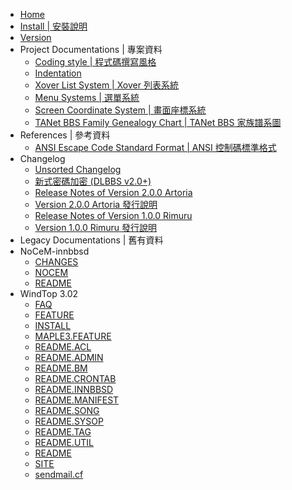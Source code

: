 - [Home](https://github.com/ccns/dreamlandbbs/wiki)
- [Install | 安裝說明](https://github.com/ccns/dreamlandbbs/wiki/INSTALL)
- [Version](https://github.com/ccns/dreambbs/wiki/VERSION)
- Project Documentations | 專案資料
    - [Coding style | 程式碼撰寫風格](https://github.com/ccns/dreambbs/wiki/CODING-STYLE-zh_tw)
    - [Indentation](https://github.com/ccns/dreambbs/wiki/INDENT)
    - [Xover List System | Xover 列表系統](https://github.com/ccns/dreambbs/wiki/Xover-List-System-zh_tw)
    - [Menu Systems | 選單系統](https://github.com/ccns/dreambbs/wiki/Menu-Systems-zh_tw)
    - [Screen Coordinate System | 畫面座標系統](https://github.com/ccns/dreambbs/wiki/Screen-Coordinate-System-zh_tw)
    - [TANet BBS Family Genealogy Chart | TANet BBS 家族譜系圖](https://github.com/ccns/dreambbs/wiki/TANet-BBS-Family-Genealogy-Chart-zh_tw)
- References | 參考資料
    - [ANSI Escape Code Standard Format | ANSI 控制碼標準格式](https://github.com/ccns/dreambbs/wiki/ANSI-Escape-Code-Standard-Format-zh_tw)
- Changelog
    - [Unsorted Changelog](https://github.com/ccns/dreambbs/wiki/CHANGELOG)
    - [新式密碼加密 (DLBBS v2.0+)](https://github.com/ccns/dreambbs/wiki/new_encrypt_way)
    - [Release Notes of Version 2.0.0 Artoria](https://github.com/ccns/dreambbs/wiki/Release-Notes-of-Version-2.0.0)
    - [Version 2.0.0 Artoria 發行說明](https://github.com/ccns/dreamlandbbs/wiki/Release-Notes-of-Version-2.0.0-Artoria---zh_TW)
    - [Release Notes of Version 1.0.0 Rimuru](https://github.com/ccns/dreambbs/wiki/v1.0-rimuru)
    - [Version 1.0.0 Rimuru 發行說明](https://github.com/ccns/dreambbs/wiki/v1.0-rimuru-zh_tw)
- Legacy Documentations | 舊有資料
- NoCeM-innbbsd
    - [CHANGES](https://github.com/ccns/dreambbs/wiki/LEGACY-CHANGES.nocem.md)
    - [NOCEM](https://github.com/ccns/dreambbs/wiki/LEGACY-NOCEM.md)
    - [README](https://github.com/ccns/dreambbs/wiki/LEGACY-README.nocem.md)
- WindTop 3.02
    - [FAQ](https://github.com/ccns/dreambbs/wiki/LEGACY-FAQ.md)
    - [FEATURE](https://github.com/ccns/dreambbs/wiki/LEGACY-FEATURE.md)
    - [INSTALL](https://github.com/ccns/dreambbs/wiki/LEGACY-INSTALL.md)
    - [MAPLE3.FEATURE](https://github.com/ccns/dreambbs/wiki/LEGACY-MAPLE3.FEATURE.md)
    - [README.ACL](https://github.com/ccns/dreambbs/wiki/LEGACY-README.ACL.md)
    - [README.ADMIN](https://github.com/ccns/dreambbs/wiki/LEGACY-README.ADMIN.md)
    - [README.BM](https://github.com/ccns/dreambbs/wiki/LEGACY-README.BM.md)
    - [README.CRONTAB](https://github.com/ccns/dreambbs/wiki/LEGACY-README.CRONTAB.md)
    - [README.INNBBSD](https://github.com/ccns/dreambbs/wiki/LEGACY-README.INNBBSD.md)
    - [README.MANIFEST](https://github.com/ccns/dreambbs/wiki/LEGACY-README.MANIFEST.md)
    - [README.SONG](https://github.com/ccns/dreambbs/wiki/LEGACY-README.SONG.md)
    - [README.SYSOP](https://github.com/ccns/dreambbs/wiki/LEGACY-README.SYSOP.md)
    - [README.TAG](https://github.com/ccns/dreambbs/wiki/LEGACY-README.TAG.md)
    - [README.UTIL](https://github.com/ccns/dreambbs/wiki/LEGACY-README.UTIL.md)
    - [README](https://github.com/ccns/dreambbs/wiki/LEGACY-README.md)
    - [SITE](https://github.com/ccns/dreambbs/wiki/LEGACY-SITE.md)
    - [sendmail.cf](https://github.com/ccns/dreambbs/wiki/LEGACY-sendmail.cf.md)
